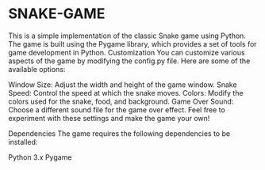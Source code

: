 # SNAKE-GAME
This is a simple implementation of the classic Snake game using Python. The game is built using the Pygame library, which provides a set of tools for game development in Python.
Customization
You can customize various aspects of the game by modifying the config.py file. Here are some of the available options:

Window Size: Adjust the width and height of the game window.
Snake Speed: Control the speed at which the snake moves.
Colors: Modify the colors used for the snake, food, and background.
Game Over Sound: Choose a different sound file for the game over effect.
Feel free to experiment with these settings and make the game your own!

Dependencies
The game requires the following dependencies to be installed:

Python 3.x
Pygame
